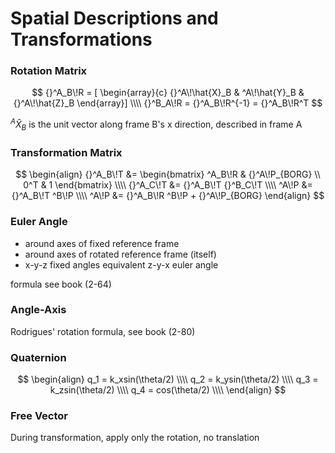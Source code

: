 # Spatial Descriptions and Transformations

### Rotation Matrix

$$
{}^A_B\!R = [ \begin{array}{c} {}^A\!\hat{X}_B & ^A\!\hat{Y}_B  & {}^A\!\hat{Z}_B \end{array}] \\\\
{}^B_A\!R = {}^A_B\!R^{-1} = {}^A_B\!R^T
$$

$^A\hat{X}_B$ is the unit vector along frame B's x direction, described in frame A

### Transformation Matrix
$$
\begin{align} {}^A_B\!T &= \begin{bmatrix} ^A_B\!R & {}^A\!P_{BORG} \\ 0^T & 1 \end{bmatrix} \\\\
{}^A_C\!T &= {}^A_B\!T {}^B_C\!T \\\\
^A\!P &= {}^A_B\!T ^B\!P \\\\
^A\!P &= {}^A_B\!R ^B\!P + {}^A\!P_{BORG}
\end{align}
$$
### Euler Angle

- around axes of fixed reference frame
- around axes of rotated reference frame (itself)
- x-y-z fixed angles equivalent z-y-x euler angle

formula see book (2-64)

### Angle-Axis

Rodrigues' rotation formula, see book (2-80)

### Quaternion

$$
\begin{align}
q_1 = k_xsin(\theta/2) \\\\
q_2 = k_ysin(\theta/2) \\\\
q_3 = k_zsin(\theta/2) \\\\
q_4 = cos(\theta/2) \\\\
\end{align}
$$

### Free Vector

During transformation, apply only the rotation, no translation